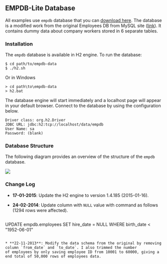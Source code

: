 EMPDB-Lite Database
-------------------

All examples use `empdb` database that you can [download here](https://github.com/obidea/semantika-api/releases/download/v1.1/h2-semantika_24-02-2014.zip).
The database is a modified work from the original Employees DB from MySQL site ([link](http://dev.mysql.com/doc/employee/en/employees-introduction.html)). It
contains dummy data about company workers stored in 6 separate tables.


### Installation

The `empdb` database is available in H2 engine. To run the database:
```
$ cd path/to/empdb-data
$ ./h2.sh
```
Or in Windows
```
> cd path\to\empdb-data
> h2.bat
```

The database engine will start immediately and a localhost page will appear in your default browser. Connect to the database by using the configuration below.

```
Driver class: org.h2.Driver
JDBC URL: jdbc:h2:tcp://localhost/data/empdb
User Name: sa
Password: (blank)
```


### Database Structure

The following diagram provides an overview of the structure of the `empdb` database.

![](https://raw.github.com/obidea/semantika-api/master/model/empdb.erd.png)


### Change Log

* **17-01-2015**: Update the H2 engine to version 1.4.185 (2015-01-16).

* **24-02-2014**: Update column with `NULL` value with command as follows (1294 rows were affected).
  ```
UPDATE empdb.employees SET hire_date = NULL WHERE birth_date < "1952-06-01"
```

* **22-11-2013**: Modify the data schema from the original by removing column `from_date` and `to_date`. I also trimmed the number
of employees by only saving employee ID from 10001 to 60000, giving a end total of 50,000 rows of employees data.
